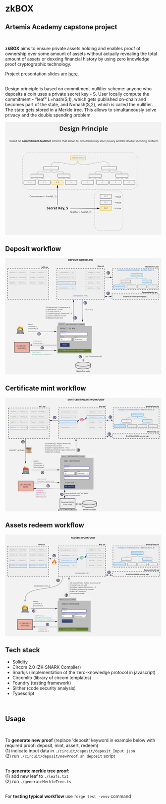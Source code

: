# zkBOX

## Artemis Academy capstone project

<br/>

**zkBOX** aims to ensure private assets holding and enables proof of ownership over some amount of assets without actually revealing the total amount of assets or doxxing financial history by using zero knowledge proof cryptographic technology.





Project presentation slides are [here](https://www.figma.com/proto/F5GlUaPEwp9ftkKiShwOvT/zkBOX?page-id=0%3A1&node-id=1%3A2&viewport=79%2C270%2C0.06&scaling=contain). 
<br/>
<br/>


Design principle is based on commitment-nullifier scheme: anyone who deposits a coin uses a private secret key - S. User locally compute the commitment - ”leaf" L=hash(S,1), which gets published on-chain and becomes part of the state, and N=hash(S,2), which is called the nullifier. The state gets stored in a Merkle tree. This allows to simultaneously solve privacy and the double spending problem.


![Design principal](./img/design.png)
<br/>
## Deposit workflow
![Deposit workflow](./img/wf_1.png)
<br/>
## Certificate mint workflow
![Mint workflow](./img/wf_2.png)
<br/>
## Assets redeem workflow
![Redeem workflow](./img/wf_3.png)
<br/>

## Tech stack

- Solidity
- Circom 2.0 (ZK-SNARK Compiler)
- Snarkjs (implementation of the zero-knowledge protocol in javascript)
- Circomlib (library of circom templates)
- Foundry (testing framework)
- Slither (code security analysis)
- Typescript

<br/>

## Usage
<br/>

To **generate new proof** (replace 'deposit' keyword in example below with required proof: deposit, mint, assert, redeem): <br/>
(1) indicate input data in `./circuit/deposit/deposit_Input.json` <br/>
(2) run `./circuit/deposit/newProof.sh deposit` script <br/><br/>

To **generate merkle tree proof**:<br/>
(1) add new leaf to `./leafs.txt` <br/>
(2) run `./generateMerkleTree.ts` <br/><br/>

For **testing typical workflow** use `forge test -vvvv` command
